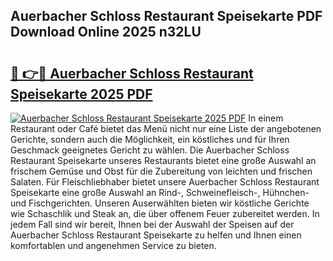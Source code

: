 ## Auerbacher Schloss Restaurant Speisekarte PDF Download Online 2025 n32LU

# <h2><a href="http://gc6s9eo.nevu.top/?p=Auerbacher+Schloss+Restaurant+Speisekarte">🔗 👉🔴 Auerbacher Schloss Restaurant Speisekarte 2025 PDF</a></h2>

[![Auerbacher Schloss Restaurant Speisekarte 2025 PDF](https://i.imgur.com/dBaPXMq.png)](http://gc6s9eo.nevu.top/?p=Auerbacher+Schloss+Restaurant+Speisekarte)
In einem Restaurant oder Café bietet das Menü nicht nur eine Liste der angebotenen Gerichte, sondern auch die Möglichkeit, ein köstliches und für Ihren Geschmack geeignetes Gericht zu wählen. Die Auerbacher Schloss Restaurant Speisekarte unseres Restaurants bietet eine große Auswahl an frischem Gemüse und Obst für die Zubereitung von leichten und frischen Salaten. Für Fleischliebhaber bietet unsere Auerbacher Schloss Restaurant Speisekarte eine große Auswahl an Rind-, Schweinefleisch-, Hühnchen- und Fischgerichten. Unseren Auserwählten bieten wir köstliche Gerichte wie Schaschlik und Steak an, die über offenem Feuer zubereitet werden. In jedem Fall sind wir bereit, Ihnen bei der Auswahl der Speisen auf der Auerbacher Schloss Restaurant Speisekarte zu helfen und Ihnen einen komfortablen und angenehmen Service zu bieten.

